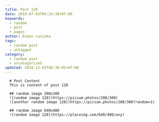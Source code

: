 ```yaml
---
title: Post 128
date: 2019-07-03T04:24:39+07:00
keywords:
  - random
  - post
  - pages
author: Dimas Lanjaka
tags:
  - random post
  - untagged
category:
  - random post
  - uncategorized
updated: 2018-12-03T08:38:05+07:00
---
```


      # Post Content
      This is content of post 128

      ## random image 200x300
      ![random image 128](https://picsum.photos/200/300)
      ![another random image 128](https://picsum.photos/200/300?random=1)

      ## random image 640x480
      ![random image 128](https://placeimg.com/640/480/any)
      